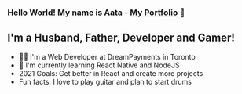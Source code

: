 ### Hello World! My name is Aata - [My Portfolio][website] 👋

## I'm a Husband, Father, Developer and Gamer!
- 👨‍💻 I'm a Web Developer at DreamPayments in Toronto
- :book: I'm currently learning React Native and NodeJS
- 2021 Goals: Get better in React and create more projects
- Fun facts: I love to play guitar and plan to start drums

<br />
<br />

[website]: https://atalaa.github.io/portfolio/
